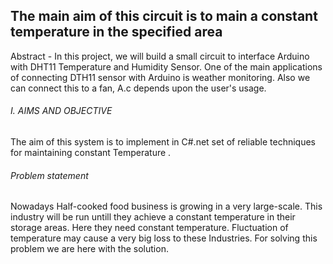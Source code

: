## The main aim of this circuit is to main a constant temperature in the specified area

Abstract - In this project, we will build a small circuit to interface Arduino with DHT11 Temperature and Humidity Sensor. One of the main applications of connecting DTH11 sensor with Arduino is weather monitoring.
Also we can connect this to a fan, A.c depends upon the user's usage.

###### I. AIMS AND OBJECTIVE
The aim of this system is to implement in C#.net set of reliable techniques for maintaining constant Temperature .

###### Problem statement

Nowadays Half-cooked food business is growing in a very large-scale. This industry will be run untill they achieve a constant temperature in their storage areas.
Here they need constant temperature. Fluctuation of temperature may cause a very big loss to these Industries.
For solving this problem we are here with the solution.

